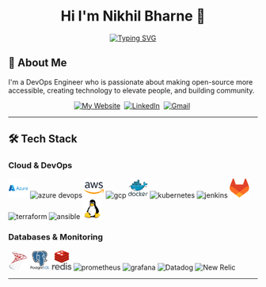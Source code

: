 <div align="center">
  
# Hi I'm Nikhil Bharne 👋

[![Typing SVG](https://readme-typing-svg.herokuapp.com?font=Fira+Code&pause=1000&color=2E9EF7&center=true&vCenter=true&width=435&lines=Cloud+Engineer;DevOps+%26+Platform+Engineer;6%2B+Years+Experience;Cloud+Architecture+Expert)](https://git.io/typing-svg)

</div>

## 🚀 About Me

I'm a DevOps Engineer who is passionate about making open-source more accessible, creating technology to elevate people, and building community.

<p align="center"> 
<a href="https://nikhilbharne.online/"><img src="https://img.shields.io/badge/Website-46a2f1?style=for-the-badge&logo=Google-Chrome&logoColor=white" alt="My Website"/></a>&nbsp;
<a href="https://www.linkedin.com/in/nikhil-bharne/"><img src="https://img.shields.io/badge/linkedin-%230077B5.svg?&style=for-the-badge&logo=linkedin&logoColor=white" alt="LinkedIn" /></a>&nbsp;
<a href="mailto:nikhilbharne@gmail.com"><img src="https://img.shields.io/badge/gmail-%23D14836.svg?&style=for-the-badge&logo=gmail&logoColor=white" alt="Gmail"/></a>&nbsp;
</p>

---

## 🛠️ Tech Stack

### **Cloud & DevOps**
<p align="left">
  <img src="https://raw.githubusercontent.com/devicons/devicon/master/icons/azure/azure-original-wordmark.svg" alt="azure" width="40" height="40"/>
  <img src="https://www.svgrepo.com/download/448307/azure-devops.svg" alt="azure devops" width="40" height="40"/>
  <img src="https://raw.githubusercontent.com/devicons/devicon/master/icons/amazonwebservices/amazonwebservices-original-wordmark.svg" alt="aws" width="40" height="40"/>
  <img src="https://www.vectorlogo.zone/logos/google_cloud/google_cloud-icon.svg" alt="gcp" width="40" height="40"/>
  <img src="https://raw.githubusercontent.com/devicons/devicon/master/icons/docker/docker-original-wordmark.svg" alt="docker" width="40" height="40"/>
  <img src="https://www.vectorlogo.zone/logos/kubernetes/kubernetes-icon.svg" alt="kubernetes" width="40" height="40"/>
  <img src="https://www.vectorlogo.zone/logos/jenkins/jenkins-icon.svg" alt="jenkins" width="40" height="40"/>
  <img src="https://raw.githubusercontent.com/devicons/devicon/master/icons/gitlab/gitlab-original.svg" alt="gitlab" width="40" height="40"/>
  <img src="https://www.vectorlogo.zone/logos/terraformio/terraformio-icon.svg" alt="terraform" width="40" height="40"/>
  <img src="https://www.vectorlogo.zone/logos/ansible/ansible-icon.svg" alt="ansible" width="40" height="40"/>
  <img src="https://raw.githubusercontent.com/devicons/devicon/master/icons/linux/linux-original.svg" alt="linux" width="40" height="40"/>
  
</p>

### **Databases & Monitoring**
<p align="left">
  <img src="https://raw.githubusercontent.com/devicons/devicon/master/icons/microsoftsqlserver/microsoftsqlserver-original.svg" alt="microsoft sql server" width="40" height="40"/>
  <img src="https://raw.githubusercontent.com/devicons/devicon/master/icons/postgresql/postgresql-original-wordmark.svg" alt="postgresql" width="40" height="40"/>
  <img src="https://raw.githubusercontent.com/devicons/devicon/master/icons/redis/redis-original-wordmark.svg" alt="redis" width="40" height="40"/>
  <img src="https://www.vectorlogo.zone/logos/prometheusio/prometheusio-icon.svg" alt="prometheus" width="40" height="40"/>
  <img src="https://www.vectorlogo.zone/logos/grafana/grafana-icon.svg" alt="grafana" width="40" height="40"/>
  <img src="https://www.svgrepo.com/show/448390/datadog.svg" alt="Datadog" width="40" height="40"/>
  <img src="https://logo.svgcdn.com/l/new-relic.svg" alt="New Relic" width="40" height="40"/>
</p>

---

